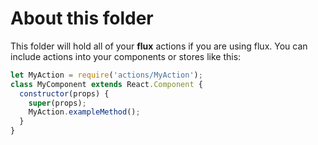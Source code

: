 # About this folder
This folder will hold all of your **flux** actions if you are using flux.
You can include actions into your components or stores like this:

```javascript
let MyAction = require('actions/MyAction');
class MyComponent extends React.Component {
  constructor(props) {
    super(props);
    MyAction.exampleMethod();
  }
}
```
